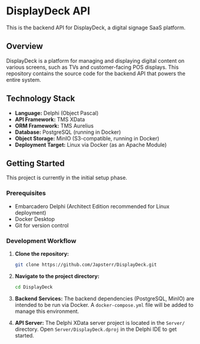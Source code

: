 # DisplayDeck API

This is the backend API for DisplayDeck, a digital signage SaaS platform.

## Overview

DisplayDeck is a platform for managing and displaying digital content on various screens, such as TVs and customer-facing POS displays. This repository contains the source code for the backend API that powers the entire system.

## Technology Stack

*   **Language:** Delphi (Object Pascal)
*   **API Framework:** TMS XData
*   **ORM Framework:** TMS Aurelius
*   **Database:** PostgreSQL (running in Docker)
*   **Object Storage:** MinIO (S3-compatible, running in Docker)
*   **Deployment Target:** Linux via Docker (as an Apache Module)

## Getting Started

This project is currently in the initial setup phase.

### Prerequisites

*   Embarcadero Delphi (Architect Edition recommended for Linux deployment)
*   Docker Desktop
*   Git for version control

### Development Workflow

1.  **Clone the repository:**
    ```bash
    git clone https://github.com/Japsterr/DisplayDeck.git
    ```
2.  **Navigate to the project directory:**
    ```bash
    cd DisplayDeck
    ```
3.  **Backend Services:**
    The backend dependencies (PostgreSQL, MinIO) are intended to be run via Docker. A `docker-compose.yml` file will be added to manage this environment.

4.  **API Server:**
    The Delphi XData server project is located in the `Server/` directory. Open `Server/DisplayDeck.dproj` in the Delphi IDE to get started.
